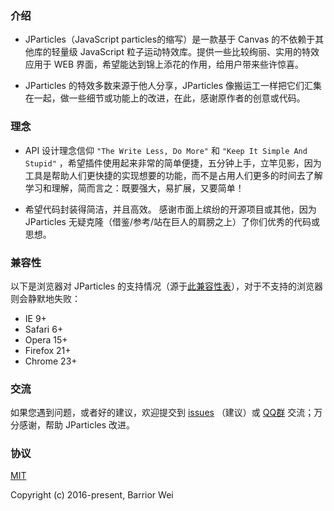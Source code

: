 ### 介绍

- JParticles（JavaScript particles的缩写）是一款基于 Canvas 的不依赖于其他库的轻量级 JavaScript 粒子运动特效库。提供一些比较绚丽、实用的特效应用于 WEB 界面，希望能达到锦上添花的作用，给用户带来些许惊喜。

- JParticles 的特效多数来源于他人分享，JParticles 像搬运工一样把它们汇集在一起，做一些细节或功能上的改进，在此，感谢原作者的创意或代码。


### 理念

- API 设计理念信仰 `"The Write Less, Do More"` 和 `"Keep It Simple And Stupid"` ，希望插件使用起来非常的简单便捷，五分钟上手，立竿见影，因为工具是帮助人们更快捷的实现想要的功能，而不是占用人们更多的时间去了解学习和理解，简而言之：既要强大，易扩展，又要简单！

- 希望代码封装得简洁，并且高效。 感谢市面上缤纷的开源项目或其他，因为 JParticles 无疑克隆（借鉴/参考/站在巨人的肩膀之上）了你们优秀的代码或思想。


### 兼容性

以下是浏览器对 JParticles 的支持情况（源于[此兼容性表](https://github.com/Barrior/JParticles/blob/master/docs/compatibility_table.md)），对于不支持的浏览器则会静默地失败：

- IE 9+
- Safari 6+
- Opera 15+
- Firefox 21+
- Chrome 23+


### 交流

如果您遇到问题，或者好的建议，欢迎提交到 [issues](https://github.com/Barrior/JParticles/issues) （建议）或 [QQ群](http://shang.qq.com/wpa/qunwpa?idkey=f548e3f94e0040a2ac5adfe4fec6915ef67c8c1b6ba5784ff6d5049c6135a759) 交流；万分感谢，帮助 JParticles 改进。


### 协议

[MIT](https://github.com/Barrior/JParticles/blob/master/LICENSE)

Copyright (c) 2016-present, Barrior Wei

